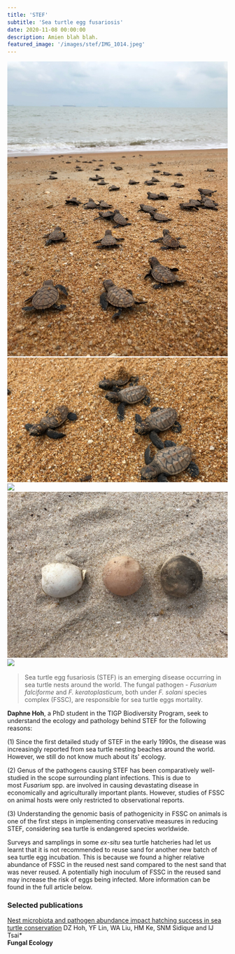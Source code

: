 ```yaml
---
title: 'STEF'
subtitle: 'Sea turtle egg fusariosis'
date: 2020-11-08 00:00:00
description: Amien blah blah.
featured_image: '/images/stef/IMG_1014.jpeg'
---
```



<div class="gallery" data-columns="3">
	<img src="/images/stef/IMG_8502.jpeg">
	<img src="/images/stef/IMG_8507.JPG">
	<img src="/images/stef/PA270027.JPG">
	<img src="/images/stef/67814146_1314504012047698_1460817586819170304_n.jpg">
	<img src="/images/stef/turtleegg.JPG">
</div>
 
 
> Sea turtle egg fusariosis (STEF) is an emerging disease occurring in sea turtle nests around the world. The fungal pathogen - *Fusarium falciforme* and *F. keratoplasticum*, both under *F. solani* species complex (FSSC), are responsible for sea turtle eggs mortality.
 
 
**Daphne Hoh**, a PhD student in the TIGP Biodiversity Program, seek to understand the ecology and pathology behind STEF for the following reasons: 
 
(1) Since the first detailed study of STEF in the early 1990s, the disease was increasingly reported from sea turtle nesting beaches around the world. However, we still do not know much about its' ecology.
 
(2) Genus of the pathogens causing STEF has been comparatively well-studied in the scope surrounding plant infections. This is due to most *Fusarium* spp. are involved in causing devastating disease in economically and agriculturally important plants. However, studies of FSSC on animal hosts were only restricted to observational reports.
 
(3) Understanding the genomic basis of pathogenicity in FSSC on animals is one of the first steps in implementing conservative measures in reducing STEF, considering sea turtle is endangered species worldwide.

Surveys and samplings in some *ex-situ* sea turtle hatcheries had let us learnt that it is not recommended to reuse sand for another new batch of sea turtle egg incubation. This is because we found a higher relative abundance of FSSC in the reused nest sand compared to the nest sand that was never reused. A potentially high inoculum of FSSC in the reused sand may increase the risk of eggs being infected. More information can be found in the full article below.
 



### Selected publications

[Nest microbiota and pathogen abundance impact hatching success in sea turtle conservation](https://www.sciencedirect.com/science/article/pii/S1754504820300763)
DZ Hoh, YF Lin, WA Liu, HM Ke, SNM Sidique and IJ Tsai\*  
**Fungal Ecology**

